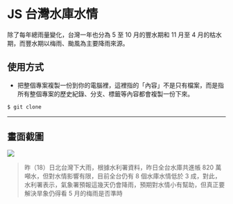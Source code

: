 # JS 台灣水庫水情

除了每年總雨量變化，台灣一年也分為 5 至 10 月的豐水期和 11 月至 4 月的枯水期，而豐水期以梅雨、颱風為主要降雨來源。

## 使用方式
- 把整個專案複製一份到你的電腦裡，這裡指的「內容」不是只有檔案，而是指所有整個專案的歷史紀錄、分支、標籤等內容都會複製一份下來。
```sh
$ git clone
```

----

## 畫面截圖
![](https://i.imgur.com/yYs555y.png)
> 昨（18）日北台灣下大雨，根據水利署資料，昨日全台水庫共進帳 820 萬噸水，但對水情影響有限，目前全台仍有 8 個水庫水情低於 3 成，對此，水利署表示，氣象署預報這幾天仍會降雨，預期對水情小有幫助，但真正要解決旱象仍得看 5 月的梅雨是否準時
